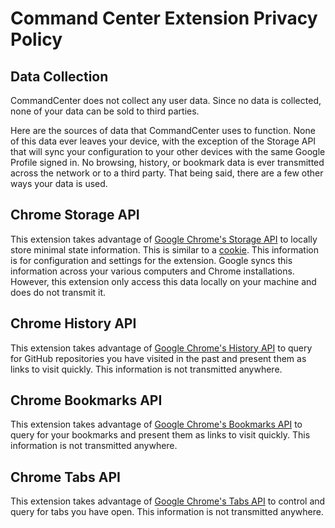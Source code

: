 # Command Center Extension Privacy Policy

## Data Collection

CommandCenter does not collect any user data. Since no data is collected, none of your data can be sold to third parties.

Here are the sources of data that CommandCenter uses to function. None of this data ever leaves your device, with the exception of the Storage API that will sync your configuration to your other devices with the same Google Profile signed in. No browsing, history, or bookmark data is ever transmitted across the network or to a third party.
That being said, there are a few other ways your data is used.

## Chrome Storage API

This extension takes advantage of [Google Chrome's Storage API](https://developer.chrome.com/docs/extensions/reference/storage/) to locally store minimal state information. This is similar to a [cookie](https://developer.mozilla.org/en-US/docs/Web/HTTP/Cookies). This information is for configuration and settings for the extension. Google syncs this information across your various computers and Chrome installations. However, this extension only access this data locally on your machine and does do not transmit it.

## Chrome History API

This extension takes advantage of [Google Chrome's History API](https://developer.chrome.com/docs/extensions/reference/history/) to query for GitHub repositories you have visited in the past and present them as links to visit quickly. This information is not transmitted anywhere.

## Chrome Bookmarks API

This extension takes advantage of [Google Chrome's Bookmarks API](https://developer.chrome.com/docs/extensions/reference/bookmarks/) to query for your bookmarks and present them as links to visit quickly. This information is not transmitted anywhere.

## Chrome Tabs API

This extension takes advantage of [Google Chrome's Tabs API](https://developer.chrome.com/docs/extensions/reference/tabs/) to control and query for tabs you have open. This information is not transmitted anywhere.

